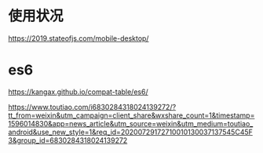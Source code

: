 # 使用状况
https://2019.stateofjs.com/mobile-desktop/


# es6
https://kangax.github.io/compat-table/es6/


https://www.toutiao.com/i6830284318024139272/?tt_from=weixin&utm_campaign=client_share&wxshare_count=1&timestamp=1596014830&app=news_article&utm_source=weixin&utm_medium=toutiao_android&use_new_style=1&req_id=20200729172710010130037137545C45F3&group_id=6830284318024139272
